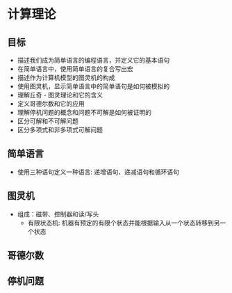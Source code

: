 # 计算理论

## 目标

- 描述我们成为简单语言的编程语言，并定义它的基本语句
- 在简单语言中，使用简单语言的复合写出宏
- 描述作为计算机模型的图灵机的构成
- 使用图灵机，显示简单语言中的简单语句是如何被模拟的
- 理解丘奇 - 图灵理论和它的含义
- 定义哥德尔数和它的应用
- 理解停机问题的概念和问题不可解是如何被证明的
- 区分可解和不可解问题
- 区分多项式和非多项式可解问题

## 简单语言

- 使用三种语句定义一种语言: 递增语句、递减语句和循环语句

## 图灵机

- 组成：磁带、控制器和读/写头
  - 有限状态机: 机器有预定的有限个状态并能根据输入从一个状态转移到另一个状态

## 哥德尔数

## 停机问题
